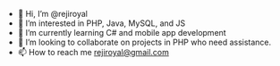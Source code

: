 - 👋 Hi, I’m @rejiroyal
- 👀 I’m interested in PHP, Java, MySQL, and JS
- 🌱 I’m currently learning C# and mobile app development
- 💞️ I’m looking to collaborate on projects in PHP who need assistance. 
- 📫 How to reach me rejiroyal@gmail.com

<!---
rejiroyal/rejiroyal is a ✨ special ✨ repository because its `README.md` (this file) appears on your GitHub profile.
You can click the Preview link to take a look at your changes.
--->
